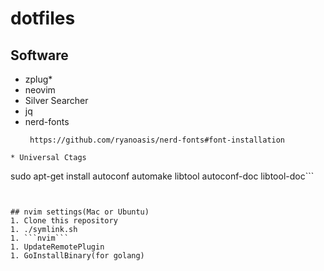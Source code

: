# dotfiles

## Software
* zplug*
* neovim
* Silver Searcher
* jq
* nerd-fonts 
  ```
   https://github.com/ryanoasis/nerd-fonts#font-installation
```
* Universal Ctags
  ```
  sudo apt-get install autoconf automake libtool autoconf-doc libtool-doc```
  ```


## nvim settings(Mac or Ubuntu)
1. Clone this repository
1. ./symlink.sh
1. ```nvim```
1. UpdateRemotePlugin
1. GoInstallBinary(for golang)
